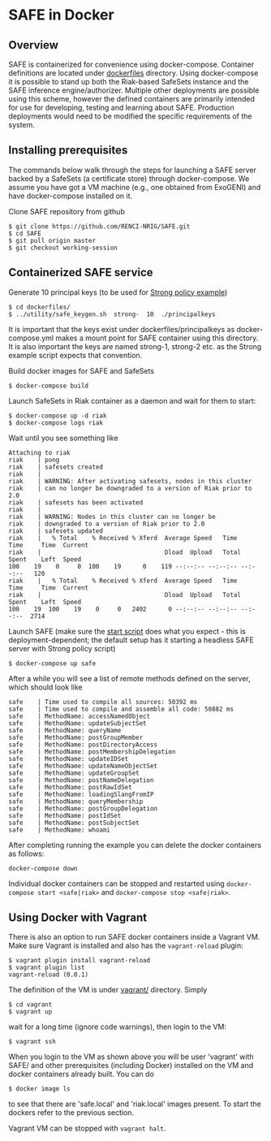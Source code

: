 # SAFE in Docker

## Overview

SAFE is containerized for convenience using docker-compose. Container definitions are located under [dockerfiles](dockerfiles/) directory. Using docker-compose it is possible to stand up both the Riak-based SafeSets instance and the SAFE inference engine/authorizer. Multiple other deployments are possible using this scheme, however the defined containers are primarily intended for use for developing, testing and learning about SAFE. Production deployments would need to be modified the specific requirements of the system.


## Installing prerequisites

The commands below walk through the steps for launching a SAFE server backed by a SafeSets (a certificate store) through docker-compose. We assume you have got a VM machine (e.g., one obtained from ExoGENI) and have docker-compose installed on it.  

Clone SAFE repository from github
```
$ git clone https://github.com/RENCI-NRIG/SAFE.git
$ cd SAFE
$ git pull origin master
$ git checkout working-session
```

## Containerized SAFE service

Generate 10 principal keys (to be used for [Strong policy example](safe-strong-hello-world.md))
```
$ cd dockerfiles/
$ ../utility/safe_keygen.sh  strong-  10  ./principalkeys
```

It is important that the keys exist under dockerfiles/principalkeys as docker-compose.yml makes a mount point for SAFE container using this directory. It is also important the keys are named strong-1, strong-2 etc. as the Strong example script expects that convention.

Build docker images for SAFE and SafeSets
```
$ docker-compose build
```

Launch SafeSets in Riak container as a daemon and wait for them to start:
```
$ docker-compose up -d riak
$ docker-compose logs riak
```

Wait until you see something like
```
Attaching to riak
riak    | pong
riak    | safesets created
riak    |
riak    | WARNING: After activating safesets, nodes in this cluster
riak    | can no longer be downgraded to a version of Riak prior to 2.0
riak    | safesets has been activated
riak    |
riak    | WARNING: Nodes in this cluster can no longer be
riak    | downgraded to a version of Riak prior to 2.0
riak    | safesets updated
riak    |   % Total    % Received % Xferd  Average Speed   Time    Time     Time  Current
riak    |                                  Dload  Upload   Total   Spent    Left  Speed
100    19    0     0  100    19      0    119 --:--:-- --:--:-- --:--:--   120
riak    |   % Total    % Received % Xferd  Average Speed   Time    Time     Time  Current
riak    |                                  Dload  Upload   Total   Spent    Left  Speed
100    19  100    19    0     0   2402      0 --:--:-- --:--:-- --:--:--  2714
```
Launch SAFE (make sure the [start script](../dockerfiles/safe/start.sh) does what you expect - this is deployment-dependent; the default setup has it starting a headless SAFE server with Strong policy script)
```
$ docker-compose up safe
```

After a while you will see a list of remote methods defined on the server, which should look like

```
safe    | Time used to compile all sources: 50392 ms
safe    | Time used to compile and assemble all code: 50882 ms
safe    | MethodName: accessNamedObject
safe    | MethodName: updateSubjectSet
safe    | MethodName: queryName
safe    | MethodName: postGroupMember
safe    | MethodName: postDirectoryAccess
safe    | MethodName: postMembershipDelegation
safe    | MethodName: updateIDSet
safe    | MethodName: updateNameObjectSet
safe    | MethodName: updateGroupSet
safe    | MethodName: postNameDelegation
safe    | MethodName: postRawIdSet
safe    | MethodName: loadingSlangFromIP
safe    | MethodName: queryMembership
safe    | MethodName: postGroupDelegation
safe    | MethodName: postIdSet
safe    | MethodName: postSubjectSet
safe    | MethodName: whoami
```

After completing running the example you can delete the docker containers as follows:
```
docker-compose down
```

Individual docker containers can be stopped and restarted using `docker-compose start <safe|riak>` and `docker-compose stop <safe|riak>`.

## Using Docker with Vagrant

There is also an option to run SAFE docker containers inside a Vagrant VM. Make sure Vagrant is installed and also has the `vagrant-reload` plugin:

```
$ vagrant plugin install vagrant-reload
$ vagrant plugin list
vagrant-reload (0.0.1)
```
The definition of the VM is under [vagrant/](vagrant/) directory. Simply

```
$ cd vagrant
$ vagrant up
```
wait for a long  time (ignore code warnings), then login to the VM:
```
$ vagrant ssh
```

When you login to the VM as shown above you will be user 'vagrant' with SAFE/ and other prerequisites (including Docker) installed on the VM and docker containers already built. You can do

```
$ docker image ls
```

to see that there are 'safe.local' and 'riak.local' images present. To start the dockers refer to the previous section.

Vagrant VM can be stopped with `vagrant halt`.
